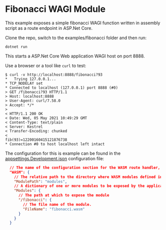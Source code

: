 # Fibonacci WAGI Module

This example exposes a simple fibonacci WAGI function written in assembly script as a route endpoint in ASP.Net Core.

Clone the repo, switch to the examples/fibonacci folder and then run:

``` Console
dotnet run
```

This starts a ASP.Net Core Web application WAGI host on port 8888.

Use a browser or a tool like `curl` to test:

``` Console
$ curl -v http://localhost:8888/fibonacci?93
*   Trying 127.0.0.1...
* TCP_NODELAY set
* Connected to localhost (127.0.0.1) port 8888 (#0)
> GET /fibonacci?93 HTTP/1.1
> Host: localhost:8888
> User-Agent: curl/7.58.0
> Accept: */*
>
< HTTP/1.1 200 OK
< Date: Wed, 05 May 2021 10:49:29 GMT
< Content-Type: text/plain
< Server: Kestrel
< Transfer-Encoding: chunked
<
fib(93)=12200160415121876738
* Connection #0 to host localhost left intact
```

The configuration for this is example can be found in the [appsettings.Development.json](appsettings.Development.json) configuration file:

``` json
  // The name of the configuration section for the WASM route handler, by default this is expected to be called WASM.
  "WASM": {
    // The relative path to the directory where WASM modules defined in this configuration section are located.
    "ModulePath": "modules",
    // A dictionary of one or more modules to be exposed by the application
    "Modules": {
      // The path at which to expose the module
      "/fibonacci": {
        // The file name of the module.
        "FileName": "fibonacci.wasm"
      }
    }
  }

```
